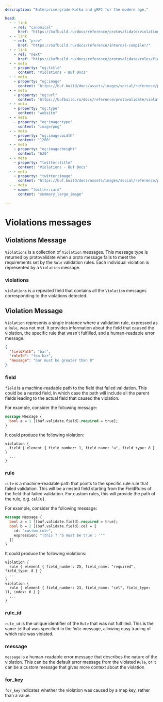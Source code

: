 ```yaml
---
description: "Enterprise-grade Kafka and gRPC for the modern age."

head:
  - - link
    - rel: "canonical"
      href: "https://bufbuild.ru/docs/reference/protovalidate/violations/"
  - - link
    - rel: "prev"
      href: "https://bufbuild.ru/docs/reference/internal-compiler/"
  - - link
    - rel: "next"
      href: "https://bufbuild.ru/docs/reference/protovalidate/rules/field_rules/"
  - - meta
    - property: "og:title"
      content: "Violations - Buf Docs"
  - - meta
    - property: "og:image"
      content: "https://buf.build/docs/assets/images/social/reference/protovalidate/violations.png"
  - - meta
    - property: "og:url"
      content: "https://bufbuild.ru/docs/reference/protovalidate/violations/"
  - - meta
    - property: "og:type"
      content: "website"
  - - meta
    - property: "og:image:type"
      content: "image/png"
  - - meta
    - property: "og:image:width"
      content: "1200"
  - - meta
    - property: "og:image:height"
      content: "630"
  - - meta
    - property: "twitter:title"
      content: "Violations - Buf Docs"
  - - meta
    - property: "twitter:image"
      content: "https://buf.build/docs/assets/images/social/reference/protovalidate/violations.png"
  - - meta
    - name: "twitter:card"
      content: "summary_large_image"

---
```


# Violations messages

## Violations Message

`Violations` is a collection of `Violation` messages. This message type is returned by protovalidate when a proto message fails to meet the requirements set by the `Rule` validation rules. Each individual violation is represented by a `Violation` message.

### violations

`violations` is a repeated field that contains all the `Violation` messages corresponding to the violations detected.

## Violation Message

`Violation` represents a single instance where a validation rule, expressed as a `Rule`, was not met. It provides information about the field that caused the violation, the specific rule that wasn't fulfilled, and a human-readable error message.

```json
{
  "fieldPath": "bar",
  "ruleId": "foo.bar",
  "message": "bar must be greater than 0"
}
```

### field

`field` is a machine-readable path to the field that failed validation. This could be a nested field, in which case the path will include all the parent fields leading to the actual field that caused the violation.

For example, consider the following message:

```proto
message Message {
  bool a = 1 [(buf.validate.field).required = true];
}
```

It could produce the following violation:

```text
violation {
  field { element { field_number: 1, field_name: "a", field_type: 8 } }
  ...
}
```

### rule

`rule` is a machine-readable path that points to the specific rule rule that failed validation. This will be a nested field starting from the FieldRules of the field that failed validation. For custom rules, this will provide the path of the rule, e.g. `cel[0]`.

For example, consider the following message:

```proto
message Message {
  bool a = 1 [(buf.validate.field).required = true];
  bool b = 2 [(buf.validate.field).cel = {
    id: "custom_rule",
    expression: "!this ? 'b must be true': ''"
  }]
}
```

It could produce the following violations:

```text
violation {
  rule { element { field_number: 25, field_name: "required", field_type: 8 } }
  ...
}
violation {
  rule { element { field_number: 23, field_name: "cel", field_type: 11, index: 0 } }
  ...
}
```

### rule_id

`rule_id` is the unique identifier of the `Rule` that was not fulfilled. This is the same `id` that was specified in the `Rule` message, allowing easy tracing of which rule was violated.

### message

`message` is a human-readable error message that describes the nature of the violation. This can be the default error message from the violated `Rule`, or it can be a custom message that gives more context about the violation.

### for_key

`for_key` indicates whether the violation was caused by a map key, rather than a value.
